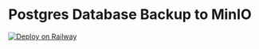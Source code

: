 # Postgres Database Backup to MinIO

[![Deploy on Railway](https://railway.app/button.svg)](https://railway.app/template/GR5kfJ?referralCode=Y8QoVM)
